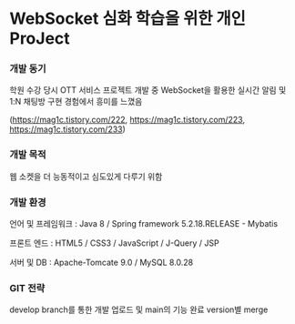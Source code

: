 # WebSocket 심화 학습을 위한 개인 ProJect

### 개발 동기

학원 수강 당시 OTT 서비스 프로젝트 개발 중 WebSocket을 활용한 실시간 알림 및 1:N 채팅방 구현 경험에서 흥미를 느꼈음

(https://mag1c.tistory.com/222, https://mag1c.tistory.com/223, https://mag1c.tistory.com/233)

### 개발 목적

웹 소켓을 더 능동적이고 심도있게 다루기 위함

### 개발 환경

언어 및 프레임워크 : Java 8 / Spring framework 5.2.18.RELEASE - Mybatis

프론트 엔드 : HTML5 / CSS3 / JavaScript / J-Query / JSP

서버 및 DB : Apache-Tomcate 9.0 / MySQL 8.0.28

### GIT 전략

develop branch를 통한 개발 업로드 및 main의 기능 완료 version별 merge
